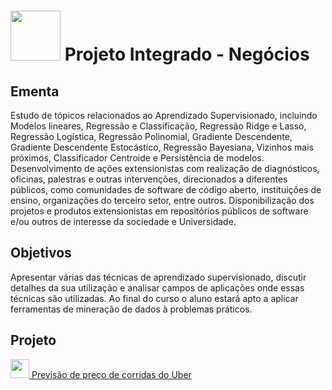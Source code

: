 # <img src= "https://github.com/anacgr05/PUCSP/assets/151938722/25f5e450-abc1-4aea-929e-f3e1f4ce18c3" width="80"/> Projeto Integrado - Negócios
## Ementa

Estudo de tópicos relacionados ao Aprendizado Supervisionado, incluindo Modelos lineares, Regressão e Classificação, Regressão Ridge e Lasso, Regressão 
Logística, Regressão Polinomial, Gradiente Descendente, Gradiente Descendente Estocástico, Regressão Bayesiana, Vizinhos mais próximos, Classificador 
Centroide e Persistência de modelos. Desenvolvimento de ações extensionistas com realização de diagnósticos, oficinas, palestras e outras intervenções, 
direcionados a diferentes públicos, como comunidades de software de código aberto, instituições de ensino, organizações do terceiro setor, entre outros. 
Disponibilização dos projetos e produtos extensionistas em repositórios públicos de software e/ou outros de interesse da sociedade e Universidade.

## Objetivos 

Apresentar várias das técnicas de aprendizado supervisionado, discutir detalhes da sua utilização e analisar campos de aplicações onde essas técnicas são 
utilizadas. Ao final do curso o aluno estará apto a aplicar ferramentas de mineração de dados à problemas práticos.

## Projeto
<a href="https://github.com/anacgr05/PUCSP/blob/main/Projeto-Integrado-Negocios/Previs%C3%A3o-de-Corridas-do-Uber/README.md">
  <img src = "https://github.com/anacgr05/PUCSP/assets/151938722/c09815cf-1da3-40a1-9af4-1444264dad69" width ="30"/> Previsão de preço de corridas do Uber
</a>


